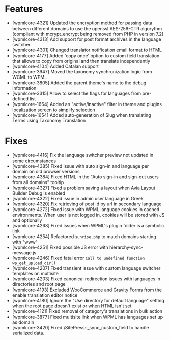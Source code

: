 # Features
* [wpmlcore-4321] Updated the encryption method for passing data between different domains to use the openssl AES-256-CTR algorythm (compliant with mcrypt_encrypt being removed from PHP in version 7.2)
* [wpmlcore-4313] Add support for post format archives in the language switcher
* [wpmlcore-4301] Changed translator notification email format to HTML
* [wpmlcore-4177] Added 'copy once' option to custom field translation that allows to copy from original and then translate independently
* [wpmlcore-4104] Added Catalan support
* [wpmlcore-3947] Moved the taxonomy synchronization logic from WCML to WPML
* [wpmlcore-3805] Added the parent theme's name to the debug information
* [wpmlcore-3315] Allow to select the flags for languages from pre-defined list
* [wpmlcore-1664] Added an "active/inactive" filter in theme and plugins localization screen to simplify selection
* [wpmlcore-1654] Added auto-generation of Slug when translating Terms using Taxonomy Translation

# Fixes
* [wpmlcore-4416] Fix the language switcher preview not updated in some circumstances
* [wpmlcore-4385] Fixed issue with auto sign-in and language per domain on old browser versions
* [wpmlcore-4384] Fixed HTML in the "Auto sign-in and sign-out users from all domains" tooltip
* [wpmlcore-4327] Fixed a problem saving a layout when Avia Layout Builder Debug is enabled
* [wpmlcore-4322] Fixed issue in admin user language in Greek
* [wpmlcore-4320] Fix retrieving of post id by url in secondary language
* [wpmlcore-4272] Fixed issue with WPML language cookies in cached environments. When user is not logged in, cookies will be stored with JS and optionally
* [wpmlcore-4268] Fixed issues when WPML's plugin folder is a symbolic link
* [wpmlcore-4254] Refactored `sunrise.php` to match domains starting with "www"
* [wpmlcore-4251] Fixed possible JS error with hierarchy-sync-message.js
* [wpmlcore-4246] Fixed fatal error `Call to undefined function wp_get_upload_dir()`
* [wpmlcore-4207] Fixed transient issue with custom language switcher templates on multisite
* [wpmlcore-4203] Fixed canonical redirection issues with languages in directories and root page
* [wpmlcore-4193] Excluded WooCommerce and Gravity Forms from the enable translation editor notice
* [wpmlcore-4180] Ignore the "Use directory for default language" setting when the root page doesn't exist or when HTML isn't set
* [wpmlcore-4121] Fixed removal of category's translations in bulk action
* [wpmlcore-3877] Fixed multisite link when WPML has languages set up as domain
* [wpmlcore-3420] Fixed \SitePress::_sync_custom_field to handle serialized data.